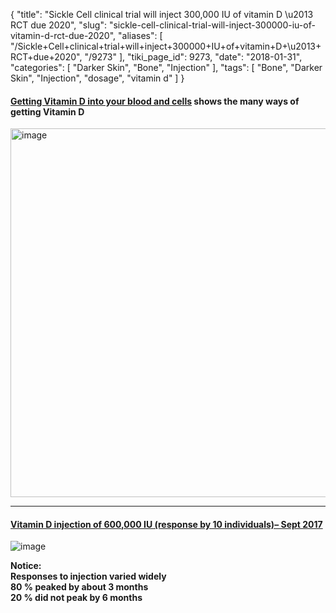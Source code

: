 {
    "title": "Sickle Cell clinical trial will inject 300,000 IU of vitamin D \u2013 RCT due 2020",
    "slug": "sickle-cell-clinical-trial-will-inject-300000-iu-of-vitamin-d-rct-due-2020",
    "aliases": [
        "/Sickle+Cell+clinical+trial+will+inject+300000+IU+of+vitamin+D+\u2013+RCT+due+2020",
        "/9273"
    ],
    "tiki_page_id": 9273,
    "date": "2018-01-31",
    "categories": [
        "Darker Skin",
        "Bone",
        "Injection"
    ],
    "tags": [
        "Bone",
        "Darker Skin",
        "Injection",
        "dosage",
        "vitamin d"
    ]
}


#### [Getting Vitamin D into your blood and cells](/posts/getting-vitamin-d-into-your-blood-and-cells) shows the many ways of getting Vitamin D

<img src="/attachments/d3.mock.jpg" alt="image" width="590">

---

#### [Vitamin D injection of 600,000 IU (response by 10 individuals)– Sept 2017](/posts/vitamin-d-injection-of-600000-iu-response-by-10-individuals)

<img src="https://d378j1rmrlek7x.cloudfront.net/attachments/jpeg/600-000-response.jpg" alt="image">

 **Notice:   
Responses to injection varied widely  
80 % peaked by about 3 months  
20 % did not peak by 6 months**